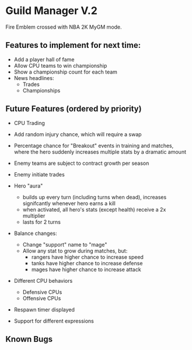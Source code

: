 # Guild Manager V.2

Fire Emblem crossed with NBA 2K MyGM mode.

## Features to implement for next time:

- Add a player hall of fame
- Allow CPU teams to win championship
- Show a championship count for each team
- News headlines:
  - Trades
  - Championships

## Future Features (ordered by priority)

- CPU Trading
- Add random injury chance, which will require a swap
- Percentage chance for "Breakout" events in training and matches, where the hero suddenly increases multiple stats by a dramatic amount
- Enemy teams are subject to contract growth per season
- Enemy initiate trades
- Hero "aura"

  - builds up every turn (including turns when dead), increases signifcantly whenever hero earns a kill
  - when activated, all hero's stats (except health) receive a 2x multiplier
  - lasts for 2 turns

- Balance changes:

  - Change "support" name to "mage"
  - Allow any stat to grow during matches, but:
    - rangers have higher chance to increase speed
    - tanks have higher chance to increase defense
    - mages have higher chance to increase attack

- Different CPU behaviors
  - Defensive CPUs
  - Offensive CPUs
- Respawn timer displayed
- Support for different expressions

## Known Bugs

<!-- Update this with bugs found during playtesting -->
